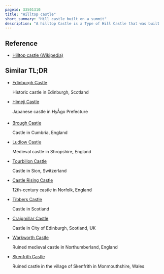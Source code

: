 ```yaml
---
pageid: 33501310
title: "Hilltop castle"
short_summary: "Hill castle built on a summit"
description: "A hilltop Castle is a Type of Hill Castle that was built on the Top of a Hill or Mountain. In the latter Case it can be called a Mountaintop Castle. The Term is derived from the german Gipfelburg which is one of a Number of Terms used in continental Castellology to classify Castles by Topology. The chief advantage of such a strategically selected site was its inaccessibility. The steep Flanks of the Hill made Assaults on the Castle difficult or even impossible depending on the Terrain. In Addition, it often commanded excellent Fields of View and Fire over the surrounding Countryside. The Sheer Height of the Castle above the surrounding Area could also protect the Occupants of the Castle from Bombardment. In Addition, the prominent Location of such a Castle enhanced its Status as a Residence."
---
```


## Reference

- [Hilltop castle (Wikipedia)](https://en.wikipedia.org/?curid=33501310)

## Similar TL;DR

- [Edinburgh Castle](/tldr/en/edinburgh-castle)

  Historic castle in Edinburgh, Scotland

- [Himeji Castle](/tldr/en/himeji-castle)

  Japanese castle in HyÅgo Prefecture

- [Brough Castle](/tldr/en/brough-castle)

  Castle in Cumbria, England

- [Ludlow Castle](/tldr/en/ludlow-castle)

  Medieval castle in Shropshire, England

- [Tourbillon Castle](/tldr/en/tourbillon-castle)

  Castle in Sion, Switzerland

- [Castle Rising Castle](/tldr/en/castle-rising-castle)

  12th-century castle in Norfolk, England

- [Tibbers Castle](/tldr/en/tibbers-castle)

  Castle in Scotland

- [Craigmillar Castle](/tldr/en/craigmillar-castle)

  Castle in City of Edinburgh, Scotland, UK

- [Warkworth Castle](/tldr/en/warkworth-castle)

  Ruined medieval castle in Northumberland, England

- [Skenfrith Castle](/tldr/en/skenfrith-castle)

  Ruined castle in the village of Skenfrith in Monmouthshire, Wales
